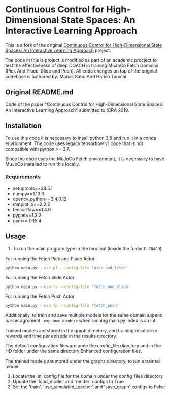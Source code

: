 # Continuous Control for High-Dimensional State Spaces: An Interactive Learning Approach
This is a fork of the original [Continuous Control for High-Dimensional State Spaces: An Interactive Learning Approach](https://github.com/rperezdattari/Continuous-Control-for-High-Dimensional-State-Spaces-An-Interactive-Learning-Approach) project.

The code in this is project is modified as part of an academic procject to test the effectiveness of deep COACH in training MuJoCo Fetch Domains (Pick And Place, Slide and Push).
All code changes on top of the original codebase is authored by: Manas Sahu And Harish Tanmai

## Original README.md
Code of the paper "Continuous Control for High-Dimensional State Spaces: An Interactive Learning Approach" submitted to ICRA 2019.

## Installation

To use this code it is necessary to insall python 3.6 and run it in a conda envrionment.
The code uses legacy tensorflow v1 code that is not compatible with python >= 3.7.

Since the code uses the MuJoCo Fetch environment, it is necessary to have MuJoCo installed to run this locally.


### Requirements
* setuptools==38.5.1
* numpy==1.13.3
* opencv_python==3.4.0.12
* matplotlib==2.2.2
* tensorflow==1.4.0
* pyglet==1.3.2
* gym== 0.15.4

## Usage

1. To run the main program type in the terminal (inside the folder `D-COACH`):

For running the Fetch Pick and Place Actor
```bash 
python main.py --use-pf --config-file 'pick_and_fetch'
```
For running the Fetch Slide Actor
```bash 
python main.py --use-fs --config-file 'fetch_and_slide'
```
For running the Fetch Push Actor
```bash 
python main.py --use-fp --config-file 'fetch_push'
```

Additionally, to train and save multiple models for the same domain append parser agrument ```-exp-num <index>``` when running main.py index is an int.

Trained models are stored in the graph directory, and training results like rewards and time per episode in the results directory. 

The default configuration files are unde the config_file directory and in the HD folder under the same directory Enhanced configuration files.

The trained models are stored under the graphs directory, to run a trained model: 
 1. Locate the <environment>.ini config file for the domain under the config_files directory
 2. Update the 'load_model' and 'render' configs to True
 3. Set the 'train', 'use_simulated_teacher' and 'save_graph' configs to False

